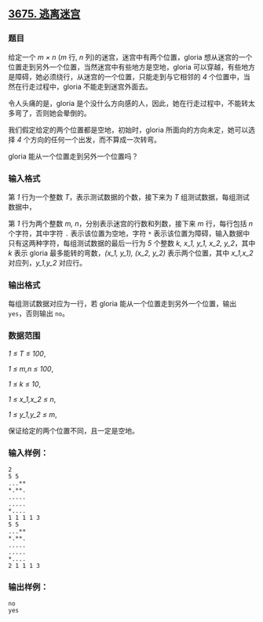## [3675. 逃离迷宫](https://www.acwing.com/problem/content/3678/)

### 题目

给定一个 *m × n* (*m* 行, *n* 列)的迷宫，迷宫中有两个位置，gloria 想从迷宫的一个位置走到另外一个位置，当然迷宫中有些地方是空地，gloria 可以穿越，有些地方是障碍，她必须绕行，从迷宫的一个位置，只能走到与它相邻的 *4* 个位置中，当然在行走过程中，gloria 不能走到迷宫外面去。

令人头痛的是，gloria 是个没什么方向感的人，因此，她在行走过程中，不能转太多弯了，否则她会晕倒的。

我们假定给定的两个位置都是空地，初始时，gloria 所面向的方向未定，她可以选择 *4* 个方向的任何一个出发，而不算成一次转弯。

gloria 能从一个位置走到另外一个位置吗？

### 输入格式

第 *1* 行为一个整数 *T*，表示测试数据的个数，接下来为 *T* 组测试数据，每组测试数据中，

第 *1* 行为两个整数 *m, n*，分别表示迷宫的行数和列数，接下来 *m* 行，每行包括 *n* 个字符，其中字符 `.` 表示该位置为空地，字符 `*` 表示该位置为障碍，输入数据中只有这两种字符，每组测试数据的最后一行为 *5* 个整数 *k, x_1, y_1, x_2, y_2*，其中 *k* 表示 gloria 最多能转的弯数，*(x_1, y_1), (x_2, y_2)* 表示两个位置，其中 *x_1,x_2* 对应列，*y_1,y_2* 对应行。

### 输出格式

每组测试数据对应为一行，若 gloria 能从一个位置走到另外一个位置，输出 `yes`，否则输出 `no`。

### 数据范围

*1 ≤ T ≤ 100*,

*1 ≤ m,n ≤ 100*,

*1 ≤ k ≤ 10*,

*1 ≤ x_1,x_2 ≤ n*,

*1 ≤ y_1,y_2 ≤ m*,

保证给定的两个位置不同，且一定是空地。

### 输入样例：

```
2
5 5
...**
*.**.
.....
.....
*....
1 1 1 1 3
5 5
...**
*.**.
.....
.....
*....
2 1 1 1 3
```

### 输出样例：

```
no
yes
```
